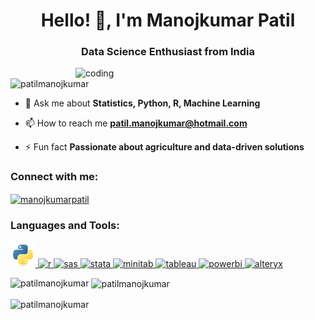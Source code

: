 <h1 align="center">Hello! 👋, I'm Manojkumar Patil</h1>
<h3 align="center">Data Science Enthusiast from India</h3>

<img align="right" alt="coding" width="400" src="https://cdn.dribbble.com/users/1162077/screenshots/3848914/programmer.gif">

<p align="left"> <img src="https://komarev.com/ghpvc/?username=patilmanojkumar&label=Profile%20views&color=0e75b6&style=flat" alt="patilmanojkumar" /> </p>

- 💬 Ask me about **Statistics, Python, R, Machine Learning**

- 📫 How to reach me **patil.manojkumar@hotmail.com**

- ⚡ Fun fact **Passionate about agriculture and data-driven solutions**

<h3 align="left">Connect with me:</h3>
<p align="left">
  <a href="https://www.linkedin.com/in/manojkumar-patil-8bb365196" target="blank"><img align="center" src="https://raw.githubusercontent.com/rahuldkjain/github-profile-readme-generator/master/src/images/icons/Social/linked-in-alt.svg" alt="manojkumarpatil" height="30" width="40" /></a>
</p>

<h3 align="left">Languages and Tools:</h3>
<p align="left">
  <a href="https://www.python.org" target="_blank" rel="noreferrer"> <img src="https://raw.githubusercontent.com/devicons/devicon/master/icons/python/python-original.svg" alt="python" width="40" height="40"/> </a>
  <a href="https://www.r-project.org/" target="_blank" rel="noreferrer"> <img src="https://www.vectorlogo.zone/logos/r-project/r-project-icon.svg" alt="r" width="40" height="40"/> </a>
  <a href="https://www.sas.com/" target="_blank" rel="noreferrer"> <img src="https://upload.wikimedia.org/wikipedia/commons/1/10/SAS_logo_horiz.svg" alt="sas" width="40" height="40"/> </a>
  <a href="https://www.stata.com/" target="_blank" rel="noreferrer"> <img src="https://www.stata.com/includes/images/stata-logo-blue.svg" alt="stata" width="40" height="40"/> </a>
  <a href="https://www.microsoft.com/en-us/minitab" target="_blank" rel="noreferrer"> <img src="https://www.minitab.com/-/media/images/minitab/icons/favicon/favicon.png" alt="minitab" width="40" height="40"/> </a>
  <a href="https://www.tableau.com/" target="_blank" rel="noreferrer"> <img src="https://www.tableau.com/sites/default/files/pages/tableau-logo-white_2x.png" alt="tableau" width="40" height="40"/> </a>
  <a href="https://powerbi.microsoft.com/" target="_blank" rel="noreferrer"> <img src="https://powerbi.microsoft.com/pictures/application-logos/svg/powerbi.svg" alt="powerbi" width="40" height="40"/> </a>
  <a href="https://www.alteryx.com/" target="_blank" rel="noreferrer"> <img src="https://www.alteryx.com/sites/all/themes/alteryx/logo.png" alt="alteryx" width="40" height="40"/> </a>
</p>

<p><img align="left" src="https://github-readme-stats.vercel.app/api/top-langs?username=patilmanojkumar&show_icons=true&locale=en&layout=compact" alt="patilmanojkumar" /></p>

<p>&nbsp;<img align="center" src="https://github-readme-stats.vercel.app/api?username=patilmanojkumar&show_icons=true&locale=en" alt="patilmanojkumar" /></p>

<p><img align="center" src="https://github-readme-streak-stats.herokuapp.com/?user=patilmanojkumar&" alt="patilmanojkumar" /></p>
